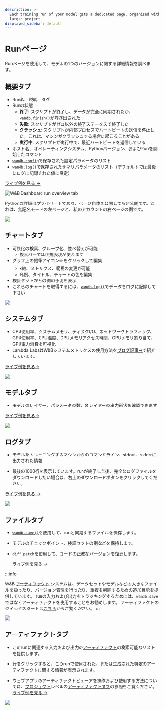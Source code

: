```yaml
---
description: >-
  Each training run of your model gets a dedicated page, organized within the
  larger project
displayed_sidebar: default
---
```


# Runページ

Runページを使用して、モデルの1つのバージョンに関する詳細情報を調べます。

## 概要タブ

* Run名、説明、タグ
* Runの状態
  * **終了**: スクリプトが終了し、データが完全に同期されたか、`wandb.finish()`が呼び出された
  * **失敗**: スクリプトがゼロ以外の終了ステータスで終了した
  * **クラッシュ**: スクリプトが内部プロセスでハートビートの送信を停止した。これは、マシンがクラッシュする場合に起こることがある
  * **実行中**: スクリプトが実行中で、最近ハートビートを送信している
* ホスト名、オペレーティングシステム、Pythonバージョン、およびRunを開始したコマンド
* [`wandb.config`](../../../guides/track/config.md)で保存された設定パラメータのリスト
* [`wandb.log()`](../../../guides/track/log/intro.md)で保存されたサマリパラメータのリスト（デフォルトでは最後にログに記録された値に設定）

[ライブ例を見る →](https://app.wandb.ai/carey/pytorch-cnn-fashion/runs/munu5vvg/overview?workspace=user-carey)

![W&B Dashboard run overview tab](/images/app_ui/wandb_run_overview_page.png)

Pythonの詳細はプライベートであり、ページ自体を公開しても非公開です。これは、無記名モードの左ページと、私のアカウントの右ページの例です。

![](/images/app_ui/wandb_run_overview_page_2.png)
## チャートタブ

* 可視化の検索、グループ化、並べ替えが可能
  * 検索バーでは正規表現が使えます
* グラフ上の鉛筆アイコン✏️をクリックして編集
  * x軸、メトリクス、範囲の変更が可能
  * 凡例、タイトル、チャートの色を編集
* 検証セットからの例の予測を表示
* これらのチャートを取得するには、[`wandb.log()`](../../../guides/track/log/intro.md)でデータをログに記録して下さい

![](/images/app_ui/wandb-run-page-workspace-tab.png)

## システムタブ

* CPU使用率、システムメモリ、ディスクI/O、ネットワークトラフィック、GPU使用率、GPU温度、GPUメモリアクセス時間、GPUメモリ割り当て、GPU電力消費を可視化
* Lambda LabsはW&Bシステムメトリクスの使用方法を[ブログ記事→](https://lambdalabs.com/blog/weights-and-bias-gpu-cpu-utilization/)で紹介しています。

[ライブ例を見る→](https://wandb.ai/stacey/deep-drive/runs/ki2biuqy/system?workspace=user-carey)

![](/images/app_ui/wandb_system_utilization.png)

## モデルタブ

* モデルのレイヤー、パラメータの数、各レイヤーの出力形状を確認できます

[ライブ例を見る→](https://app.wandb.ai/stacey/deep-drive/runs/pr0os44x/model)

![](/images/app_ui/wandb_run_page_model_tab.png)

## ログタブ
* モデルをトレーニングするマシンからのコマンドライン、stdout、stderrに出力された情報

* 最後の1000行を表示しています。runが終了した後、完全なログファイルをダウンロードしたい場合は、右上のダウンロードボタンをクリックしてください。

[ライブ例を見る →](https://app.wandb.ai/stacey/deep-drive/runs/pr0os44x/logs)

![](/images/app_ui/wandb_run_page_log_tab.png)

## ファイルタブ

* [`wandb.save()`](../../track/save-restore.md)を使用して、runと同期するファイルを保存します。

* モデルのチェックポイント、検証セットの例などを保持します。

* `diff.patch`を使用して、コードの正確なバージョンを[復元](../../track/save-restore.md)します。

  [ライブ例を見る →](https://app.wandb.ai/stacey/deep-drive/runs/pr0os44x/files/media/images)

:::info

W&B [アーティファクト](../../artifacts/intro.md) システムは、データセットやモデルなどの大きなファイルを扱ったり、バージョン管理を行ったり、重複を削除するための追加機能を提供しています。 runの入力および出力をトラッキングするためには、`wandb.save`ではなくアーティファクトを使用することをお勧めします。 アーティファクトのクイックスタートは[こちら](../../artifacts/artifacts-walkthrough.md)からご覧ください。
:::

![](/images/app_ui/wandb_run_page_files_tab.png)

## アーティファクトタブ

* このrunに関連する入力および出力の[アーティファクト](../../artifacts/intro.md)の検索可能なリストを提供します。

* 行をクリックすると、このrunで使用された、または生成された特定のアーティファクトに関する情報が表示されます。

* ウェブアプリのアーティファクトビューアを操作および使用する方法については、[プロジェクト](project-page.md)レベルの[アーティファクトタブ](project-page.md#artifacts-tab)の参照をご覧ください。[ライブ例を見る →](https://wandb.ai/stacey/artifact_july_demo/runs/2cslp2rt/artifacts)

![](/images/app_ui/artifacts_tab.png)